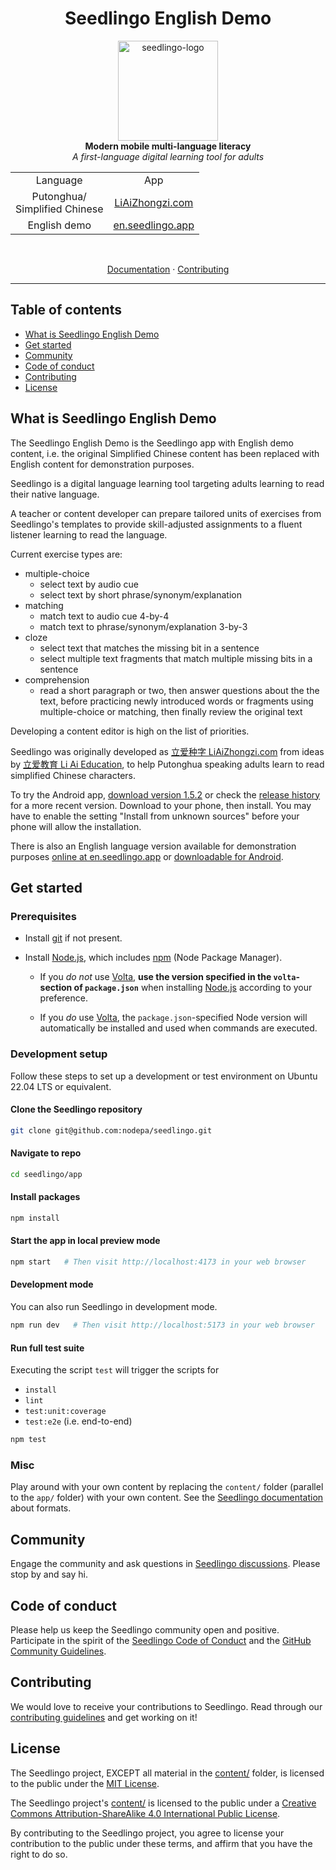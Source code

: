 <h1 align="center">Seedlingo English Demo</h1>

<p align="center">
  <img src="docs/.vuepress/public/images/seedlingo-logo-blue.svg"
    alt="seedlingo-logo" height="160px" width="160px"/>
  <br/>
  <b>Modern mobile multi-language literacy</b>
  <br/>
  <i>A first-language digital learning tool for adults</i>
</p>

<table align="center">
  <tr>
    <td align="center">Language</td>
    <td align="center">App</td>
  </tr>
  <tr>
    <td align="center">Putonghua/<br/>Simplified Chinese</td>
    <td align="center"><a href="https://liaizhongzi.com">LiAiZhongzi.com</a></td>
  </tr>
  <tr>
    <td align="center">English demo</td>
    <td align="center"><a href="https://en.seedlingo.app">en.seedlingo.app</a></td>
  </tr>
</table>

<br/>
<p align="center">
  <a href="https://seedlingo.com/get-started/get-started.html">Documentation</a>
  ·
  <a href="/.github/CONTRIBUTING.md">Contributing</a>
</p>
<hr>

## Table of contents <!-- omit in toc -->

- [What is Seedlingo English Demo](#what-is-seedlingo-english-demo)
- [Get started](#get-started)
- [Community](#community)
- [Code of conduct](#code-of-conduct)
- [Contributing](#contributing)
- [License](#license)

## What is Seedlingo English Demo

The Seedlingo English Demo is the Seedlingo app with English demo content,
i.e. the original Simplified Chinese content
has been replaced with English content
for demonstration purposes.

Seedlingo is a digital language learning tool
targeting adults learning to read their native language.

A teacher or content developer
can prepare tailored units of exercises
from Seedlingo's templates
to provide skill-adjusted assignments
to a fluent listener
learning to read the language.

Current exercise types are:

- multiple-choice
  - select text by audio cue
  - select text by short phrase/synonym/explanation
- matching
  - match text to audio cue 4-by-4
  - match text to phrase/synonym/explanation 3-by-3
- cloze
  - select text that matches the missing bit in a sentence
  - select multiple text fragments
    that match multiple missing bits in a sentence
- comprehension
  - read a short paragraph or two,
    then answer questions about the the text,
    before practicing newly introduced words or fragments
    using multiple-choice or matching,
    then finally review the original text

Developing a content editor is high on the list of priorities.

Seedlingo was originally developed as
[立爱种字 LiAiZhongzi.com](https://liaizhongzi.com)
from ideas by [立爱教育 Li Ai Education](https://liaieducation.com),
to help Putonghua speaking adults
learn to read simplified Chinese characters.

To try the Android app, [download version 1.5.2](
  https://github.com/nodepa/seedlingo/releases/download/v1.5.2/seedlingo_v1.5.2_64.apk
) or check the [release history](https://github.com/nodepa/seedlingo/releases)
for a more recent version.
Download to your phone, then install.
You may have to enable the setting "Install from unknown sources"
before your phone will allow the installation.

There is also an English language version available for demonstration purposes
[online at en.seedlingo.app](https://en.seedlingo.app)
or [downloadable for Android](https://github.com/nodepa/seedlingo-en/releases).

## Get started

### Prerequisites

- Install [git](https://git-scm.com) if not present.
- Install [Node.js](https://nodejs.org), which includes
  [npm](https://www.npmjs.com/get-npm) (Node Package Manager).

  - If you *do not* use [Volta](https://volta.sh/),
    **use the version specified in the `volta`-section of `package.json`**
    when installing [Node.js](https://nodejs.org) according to your preference.

  - If you *do* use [Volta](https://volta.sh/),
    the `package.json`-specified Node version
    will automatically be installed and used
    when commands are executed.

### Development setup

Follow these steps to set up a development or test environment
on Ubuntu 22.04 LTS or equivalent.

#### Clone the Seedlingo repository

```sh
git clone git@github.com:nodepa/seedlingo.git
```

#### Navigate to repo

```sh
cd seedlingo/app
```

#### Install packages

```sh
npm install
```

#### Start the app in local preview mode

```sh
npm start   # Then visit http://localhost:4173 in your web browser
```

#### Development mode

You can also run Seedlingo in development mode.

```sh
npm run dev   # Then visit http://localhost:5173 in your web browser
```

#### Run full test suite

Executing the script `test` will trigger the scripts for

- `install`
- `lint`
- `test:unit:coverage`
- `test:e2e` (i.e. end-to-end)

```sh
npm test
```

### Misc

Play around with your own content
by replacing the `content/` folder (parallel to the `app/` folder)
with your own content.
See the [Seedlingo documentation](https://seedlingo.com/content/content.html)
about formats.

## Community

Engage the community and ask questions
in [Seedlingo discussions](https://github.com/nodepa/seedlingo/discussions).
Please stop by and say hi.

## Code of conduct

Please help us keep the Seedlingo community open and positive.
Participate in the spirit of the
[Seedlingo Code of Conduct](.github/CODE_OF_CONDUCT.md)
and the [GitHub Community Guidelines](
https://docs.github.com/en/github/site-policy/github-community-guidelines).

## Contributing

We would love to receive your contributions to Seedlingo.
Read through our [contributing guidelines](.github/CONTRIBUTING.md)
and get working on it!

## License

The Seedlingo project,
EXCEPT all material in the [content/](content/) folder,
is licensed to the public under the [MIT License](LICENSE.md).

The Seedlingo project's [content/](content/) is licensed to the public under a
[Creative Commons Attribution-ShareAlike 4.0 International Public License](
content/LICENSE.md).

By contributing to the Seedlingo project,
you agree to license your contribution to the public under these terms,
and affirm that you have the right to do so.
